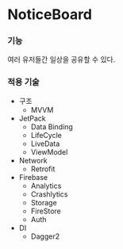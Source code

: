 # NoticeBoard

### 기능
여러 유저들간 일상을 공유할 수 있다.

### 적용 기술
- 구조
  - MVVM
- JetPack
  - Data Binding
  - LifeCycle
  - LiveData
  - ViewModel
- Network
  - Retrofit
- Firebase
  - Analytics
  - Crashlytics
  - Storage
  - FireStore
  - Auth
- DI
  - Dagger2
